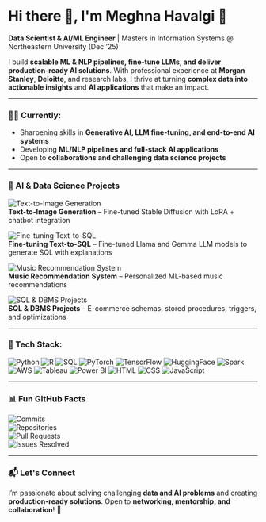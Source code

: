 # Hi there 👋, I'm Meghna Havalgi 🌸
**Data Scientist & AI/ML Engineer** | Masters in Information Systems @ Northeastern University (Dec ’25)  

I build **scalable ML & NLP pipelines, fine-tune LLMs, and deliver production-ready AI solutions**. 
With professional experience at **Morgan Stanley**, **Deloitte**, and research labs, I thrive at turning **complex data into actionable insights** and **AI applications** that make an impact.  

---

### 👩‍💻 Currently:
- Sharpening skills in **Generative AI, LLM fine-tuning, and end-to-end AI systems**  
- Developing **ML/NLP pipelines and full-stack AI applications**  
- Open to **collaborations and challenging data science projects**  

---

### 📂 AI & Data Science Projects

![Text-to-Image Generation](https://img.shields.io/badge/Text-to-Image-Generation-9B59B6?style=for-the-badge&logo=stable-diffusion&logoColor=white)  
**Text-to-Image Generation** – Fine-tuned Stable Diffusion with LoRA + chatbot integration

![Fine-tuning Text-to-SQL](https://img.shields.io/badge/Text-to-SQL-Fine-tuning-F39C12?style=for-the-badge&logo=openai&logoColor=white)  
**Fine-tuning Text-to-SQL** – Fine-tuned Llama and Gemma LLM models to generate SQL with explanations

![Music Recommendation System](https://img.shields.io/badge/Project-Music%20Recommender-green?style=flat&logo=spotify&logoColor=white&labelColor=008000)  
**Music Recommendation System** – Personalized ML-based music recommendations

![SQL & DBMS Projects](https://img.shields.io/badge/Project-SQL%20%26%20DBMS-blue?style=flat&logo=mysql&logoColor=white&labelColor=00008B)  
**SQL & DBMS Projects** – E-commerce schemas, stored procedures, triggers, and optimizations


---

### 🔧 Tech Stack:
![Python](https://img.shields.io/badge/-Python-3776AB?style=flat&logo=python&logoColor=white)
![R](https://img.shields.io/badge/-R-276DC3?style=flat&logo=r&logoColor=white)
![SQL](https://img.shields.io/badge/-SQL-00758F?style=flat&logo=postgresql&logoColor=white)
![PyTorch](https://img.shields.io/badge/-PyTorch-EA4335?style=flat&logo=pytorch&logoColor=white)
![TensorFlow](https://img.shields.io/badge/-TensorFlow-FF6F00?style=flat&logo=tensorflow&logoColor=white)
![HuggingFace](https://img.shields.io/badge/-HuggingFace-F99000?style=flat&logo=huggingface&logoColor=white)
![Spark](https://img.shields.io/badge/-Apache%20Spark-E25A1C?style=flat&logo=apache-spark&logoColor=white)
![AWS](https://img.shields.io/badge/-AWS-232F3E?style=flat&logo=amazon-aws&logoColor=white)
![Tableau](https://img.shields.io/badge/-Tableau-E97627?style=flat&logo=tableau&logoColor=white)
![Power BI](https://img.shields.io/badge/-Power%20BI-F2C811?style=flat&logo=power-bi&logoColor=black)
![HTML](https://img.shields.io/badge/-HTML-E34F26?style=flat&logo=html5&logoColor=white)
![CSS](https://img.shields.io/badge/-CSS-1572B6?style=flat&logo=css3&logoColor=white)
![JavaScript](https://img.shields.io/badge/-JavaScript-F7DF1E?style=flat&logo=javascript&logoColor=black)

---
### 📊 Fun GitHub Facts
![Commits](https://img.shields.io/badge/Commits-3.5k-brightgreen)  
![Repositories](https://img.shields.io/badge/Repos-50-blueviolet)  
![Pull Requests](https://img.shields.io/badge/PRs-120-orange)  
![Issues Resolved](https://img.shields.io/badge/Issues-75-red)  



---

### 📬 Let's Connect
I’m passionate about solving challenging **data and AI problems** and creating **production-ready solutions**. Open to **networking, mentorship, and collaboration**! 🚀


<!--
**MeghnaHavalgi/MeghnaHavalgi** is a ✨ _special_ ✨ repository because its `README.md` (this file) appears on your GitHub profile.

Here are some ideas to get you started:

- 🔭 I’m currently working on ...
- 🌱 I’m currently learning ...
- 👯 I’m looking to collaborate on ...
- 🤔 I’m looking for help with ...
- 💬 Ask me about ...
- 📫 How to reach me: ...
- 😄 Pronouns: ...
- ⚡ Fun fact: ...
-->
